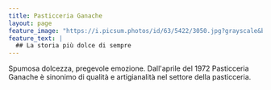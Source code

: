 ```yaml
---
title: Pasticceria Ganache
layout: page
feature_image: "https://i.picsum.photos/id/63/5422/3050.jpg?grayscale&blur=2"
feature_text: |
  ## La storia più dolce di sempre
---
```


Spumosa dolcezza, pregevole emozione. Dall'aprile del 1972 Pasticceria Ganache è sinonimo di qualità e artigianalità nel settore della pasticceria.
